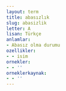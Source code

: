 ```yaml
---
layout: term
title: abasızlık
slug: abasizlik
letter: A
lisan: Türkçe
anlamlar:
- Abasız olma durumu
ozellikler:
- - isim
ornekler:
- - ''
orneklerkaynak:
- - ''
---
```

